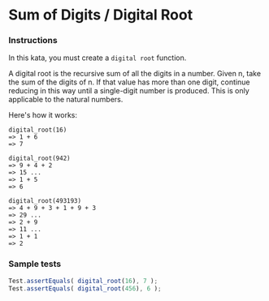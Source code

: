 # Sum of Digits / Digital Root

### Instructions

In this kata, you must create a `digital root` function.

A digital root is the recursive sum of all the digits in a number. Given n, take the sum of the digits of n. If that 
value has more than one digit, continue reducing in this way until a single-digit number is produced. This is only 
applicable to the natural numbers.

Here's how it works:

```
digital_root(16)
=> 1 + 6
=> 7

digital_root(942)
=> 9 + 4 + 2
=> 15 ...
=> 1 + 5
=> 6

digital_root(493193)
=> 4 + 9 + 3 + 1 + 9 + 3
=> 29 ...
=> 2 + 9
=> 11 ...
=> 1 + 1
=> 2
```

### Sample tests

```js
Test.assertEquals( digital_root(16), 7 );
Test.assertEquals( digital_root(456), 6 );
```